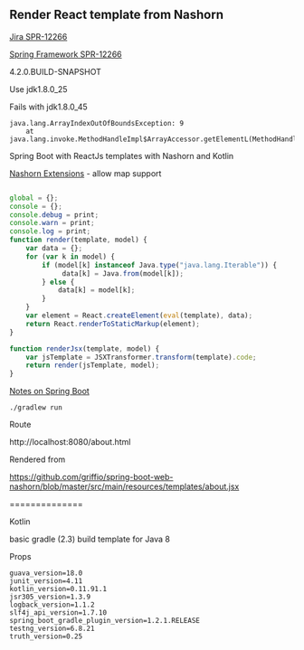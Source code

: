 ## Render React template from Nashorn

[Jira SPR-12266](https://jira.spring.io/browse/SPR-12266)

[Spring Framework SPR-12266](https://github.com/sdeleuze/spring-framework/tree/SPR-12266)

4.2.0.BUILD-SNAPSHOT

Use jdk1.8.0_25

Fails with jdk1.8.0_45
~~~
java.lang.ArrayIndexOutOfBoundsException: 9
	at java.lang.invoke.MethodHandleImpl$ArrayAccessor.getElementL(MethodHandleImpl.java:130)
~~~

Spring Boot with ReactJs templates with Nashorn and Kotlin

[Nashorn Extensions](https://wiki.openjdk.java.net/display/Nashorn/Nashorn+extensions) - allow map support

~~~javascript

global = {};
console = {};
console.debug = print;
console.warn = print;
console.log = print;
function render(template, model) {
    var data = {};
    for (var k in model) {
        if (model[k] instanceof Java.type("java.lang.Iterable")) {
             data[k] = Java.from(model[k]);
        } else {
            data[k] = model[k];
        }
    }
    var element = React.createElement(eval(template), data);
    return React.renderToStaticMarkup(element);
}

function renderJsx(template, model) {
    var jsTemplate = JSXTransformer.transform(template).code;
    return render(jsTemplate, model);
}

~~~

[Notes on Spring Boot](http://docs.spring.io/spring-boot/docs/current/reference/html/howto-spring-boot-application.html)

~~~
./gradlew run
~~~

Route

http://localhost:8080/about.html

Rendered from

https://github.com/griffio/spring-boot-web-nashorn/blob/master/src/main/resources/templates/about.jsx

==============

Kotlin

basic gradle (2.3) build template for Java 8

Props
~~~
guava_version=18.0
junit_version=4.11
kotlin_version=0.11.91.1
jsr305_version=1.3.9
logback_version=1.1.2
slf4j_api_version=1.7.10
spring_boot_gradle_plugin_version=1.2.1.RELEASE
testng_version=6.8.21
truth_version=0.25
~~~
